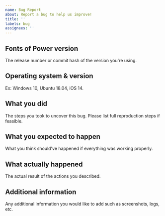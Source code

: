 ```yaml
---
name: Bug Report
about: Report a bug to help us improve!
title: ''
labels: bug
assignees: ''
---
```


## Fonts of Power version

The release number or commit hash of the version you're using.

## Operating system & version

Ex: Windows 10, Ubuntu 18.04, iOS 14.

## What you did

The steps you took to uncover this bug.
Please list full reproduction steps if feasible.

## What you expected to happen

What you think should've happened if everything was working properly.

## What actually happened

The actual result of the actions you described.

## Additional information

Any additional information you would like to add such as screenshots, logs, etc.
